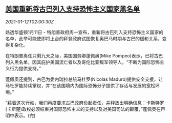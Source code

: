 <!--1610418199000-->
[美国重新将古巴列入支持恐怖主义国家黑名单](https://cn.reuters.com/article/us-cuba-terrorism-list-0112-idCNKBS29H06M)
------

<div><i>2021-01-12T02:00:30Z</i></div><p>路透华盛顿1月11日 - 特朗普政府周一宣布，重新将古巴列入支持恐怖主义国家的名单，此举可能使即将上台的拜登政府试图恢复奥巴马时期与古巴的缓和关系，变得复杂化。</p><p>在特朗普离任只剩九天之际，美国国务卿蓬佩奥(Mike Pompeo)表示，已将古巴列入黑名单，因其庇护美国流亡者以及哥伦比亚叛军领导人，“不断为国际恐怖主义行为提供支持。”</p><p>蓬佩奥还提到，古巴为委内瑞拉总统马杜罗(Nicolas Maduro)提供安全支援，让马杜罗能持续掌权，并“在该国境内为国际恐怖分子提供了存活与发展的宽松环境。”</p><p>“藉着这次行动，我们再度要求古巴政府负起责任，并释放出明确信息：卡斯特罗(卡斯楚)政权必须结束对国际恐怖主义的支持以及对美国司法的颠覆，”蓬佩奥在声明中表示。(完)</p>
